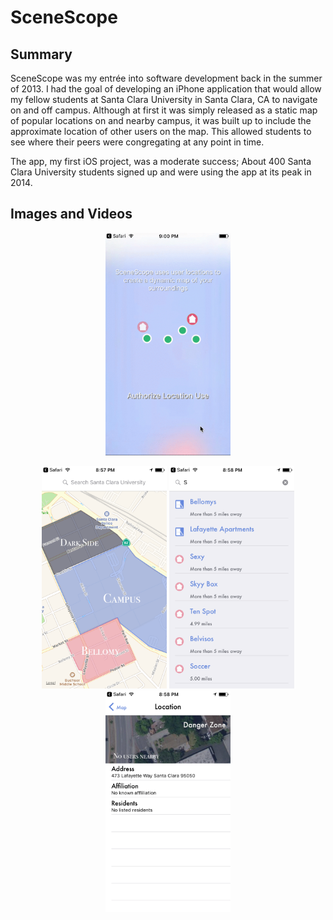 SceneScope
==========

## Summary
SceneScope was my entrée into software development back in the summer of 2013. I had the goal of developing an iPhone application that would allow my fellow students at Santa Clara University in Santa Clara, CA to navigate on and off campus. Although at first it was simply released as a static map of popular locations on and nearby campus, it was built up to include the approximate location of other users on the map. This allowed students to see where their peers were congregating at any point in time.

The app, my first iOS project, was a moderate success; About 400 Santa Clara University students signed up and were using the app at its peak in 2014.

## Images and Videos

<p align='center'>
  <img src='https://github.com/rileysparsons/scenescope/blob/master/scenescope%20video%202.gif' width=200/>
</p>
<p align='center'>
  <img src='https://github.com/rileysparsons/scenescope/blob/master/Simulator%20Screen%20Shot%20Oct%2031%2C%202016%2C%208.57.28%20PM.png' width=200/> <img src='https://github.com/rileysparsons/scenescope/blob/master/Simulator%20Screen%20Shot%20Oct%2031%2C%202016%2C%208.58.31%20PM.png' width=200/> <img src='https://github.com/rileysparsons/scenescope/blob/master/Simulator%20Screen%20Shot%20Oct%2031%2C%202016%2C%208.58.13%20PM.png' width=200/> 
</p>
